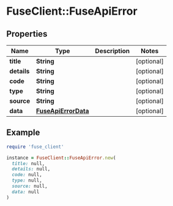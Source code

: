 # FuseClient::FuseApiError

## Properties

| Name | Type | Description | Notes |
| ---- | ---- | ----------- | ----- |
| **title** | **String** |  | [optional] |
| **details** | **String** |  | [optional] |
| **code** | **String** |  | [optional] |
| **type** | **String** |  | [optional] |
| **source** | **String** |  | [optional] |
| **data** | [**FuseApiErrorData**](FuseApiErrorData.md) |  | [optional] |

## Example

```ruby
require 'fuse_client'

instance = FuseClient::FuseApiError.new(
  title: null,
  details: null,
  code: null,
  type: null,
  source: null,
  data: null
)
```

